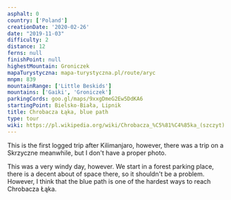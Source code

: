 ```yaml
---
asphalt: 0
country: ['Poland']
creationDate: '2020-02-26'
date: "2019-11-03"
difficulty: 2
distance: 12
ferns: null
finishPoint: null
highestMountain: Groniczek
mapaTurystyczna: mapa-turystyczna.pl/route/aryc
mnpm: 839
mountainRange: ['Little Beskids']
mountains: ['Gaiki', 'Groniczek']
parkingCords: goo.gl/maps/9xxgDmeG2Ew5DdKA6
startingPoint: Bielsko-Biała, Lipnik
title: Chrobacza Łąka, blue path
type: tour
wiki: https://pl.wikipedia.org/wiki/Chrobacza_%C5%81%C4%85ka_(szczyt)
---
```


This is the first logged trip after Kilimanjaro, however, there was a trip on a Skrzyczne meanwhile, but I don't have a proper photo.

This was a very windy day, however. We start in a forest parking place, there is a decent about of space there, so it shouldn't be a problem. However, I think that the blue path is one of the hardest ways to reach Chrobacza Łąka.
